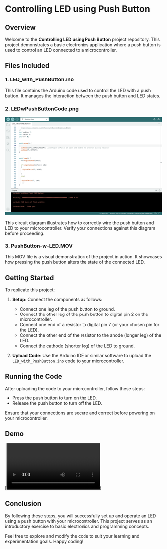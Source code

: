 # Controlling LED using Push Button

## Overview

Welcome to the **Controlling LED using Push Button** project repository. This project demonstrates a basic electronics application where a push button is used to control an LED connected to a microcontroller.

## Files Included

### 1. LED_with_PushButton.ino

This file contains the Arduino code used to control the LED with a push button. It manages the interaction between the push button and LED states.

### 2. LEDwPushButtonCode.png

![Circuit Diagram](LEDwPushButtonCode.png)

This circuit diagram illustrates how to correctly wire the push button and LED to your microcontroller. Verify your connections against this diagram before proceeding.

### 3. PushButton-w-LED.MOV

This MOV file is a visual demonstration of the project in action. It showcases how pressing the push button alters the state of the connected LED.

## Getting Started

To replicate this project:

1. **Setup**: Connect the components as follows:
   - Connect one leg of the push button to ground.
   - Connect the other leg of the push button to digital pin 2 on the microcontroller.
   - Connect one end of a resistor to digital pin 7 (or your chosen pin for the LED).
   - Connect the other end of the resistor to the anode (longer leg) of the LED.
   - Connect the cathode (shorter leg) of the LED to ground.

2. **Upload Code**: Use the Arduino IDE or similar software to upload the `LED_with_PushButton.ino` code to your microcontroller.

## Running the Code

After uploading the code to your microcontroller, follow these steps:

- Press the push button to turn on the LED.
- Release the push button to turn off the LED.

Ensure that your connections are secure and correct before powering on your microcontroller.

## Demo

[![Click to watch demo](https://github.com/shathalshehri/Controlling-LED-using-Push-button/blob/main/PushButton-w-LED.MOV))

## Conclusion

By following these steps, you will successfully set up and operate an LED using a push button with your microcontroller. This project serves as an introductory exercise to basic electronics and programming concepts.

Feel free to explore and modify the code to suit your learning and experimentation goals. Happy coding!
